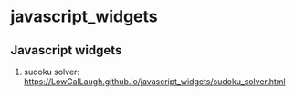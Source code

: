 # javascript_widgets

## Javascript widgets

1. sudoku solver: https://LowCalLaugh.github.io/javascript_widgets/sudoku_solver.html
